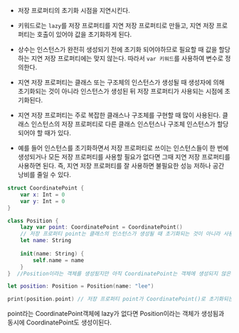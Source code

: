 
- 저장 프로퍼티의 초기화 시점을 지연시킨다.

- 키워드로는 `lazy`를 저장 프로퍼티를 지연 저장 프로퍼티로 만들고, 지연 저장 프로퍼티는 호출이 있어야 값을 초기화하게 된다.

- 상수는 인스턴스가 완전히 생성되기 전에 초기화 되어야하므로 필요할 때 값을 할당하는 지연 저장 프로퍼티에는 맞지 않는다. 따라서 `var 키워드`를 사용하여 변수로 정의한다.

- 지연 저장 프로퍼티는 클래스 또는 구조체의 인스턴스가 생성될 때 생성자에 의해 초기화되는 것이 아니라 인스턴스가 생성된 뒤 저장 프로퍼티가 사용되는 시점에 초기화된다.

- 지연 저장 프로퍼티는 주로 복잡한 클래스나 구조체를 구현할 때 많이 사용된다. 클래스 인스턴스의 저장 프로퍼티로 다른 클래스 인스턴스나 구조체 인스턴스가 할당 되어야 할 때가 있다.  

- 예를 들어 인스턴스를 초기화하면서 저장 프로퍼티로 쓰이는 인스턴스들이 한 번에 생성되거나 모든 저장 프로퍼티를 사용할 필요가 없다면 그때 지연 저장 프로퍼티를 사용하면 된다. 즉, 지연 저장 프로퍼티를 잘 사용하면 불필요한 성능 저하나 공간 낭비를 줄일 수 있다.


```swift
struct CoordinatePoint { 
	var x: Int = 0
	var y: Int = 0 
}  

class Position {  
	lazy var point: CoordinatePoint = CoordinatePoint()
	// 저장 프로퍼티 point는 클래스의 인스턴스가 생성될 때 초기화되는 것이 아니라 사용되는 시점에 초기화됨
	let name: String
	
	init(name: String) { 
		self.name = name   
	} 
}  //Position이라는 객체를 생성됬지만 아직 CoordinatePoint는 객체에 생성되지 않은 상태

let position: Position = Position(name: "lee") 

print(position.point) // 저장 프로퍼티 point가 CoordinatePoint()로 초기화되는 시점
```

point라는 CoordinatePoint객체에 lazy가 없다면 Position이라는 객체가 생성됨과 동시에 CoordinatePoint도 생성이된다.